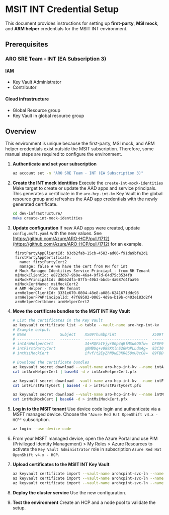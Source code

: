 # MSIT INT Credential Setup

This document provides instructions for setting up **first-party**, **MSI mock**, and **ARM helper** credentials for the MSIT INT environment.

## Prerequisites
### ARO SRE Team - INT (EA Subscription 3)
#### IAM
- Key Vault Administrator
- Contributor
#### Cloud infrastructure
- Global Resource group
- Key Vault in global resource group

## Overview

This environment is unique because the first-party, MSI mock, and ARM helper credentials exist outside the MSIT subscription. Therefore, some manual steps are required to configure the environment.

1. **Authenticate and set your subscription**

   ```bash
   az account set -n "ARO SRE Team - INT (EA Subscription 3)"
   ```

1. **Create the INT mock identities**
   Execute the `create-int-mock-identities` Make target to create or update the AAD apps and service principals. This generates a certificate in the `aro-hcp-int-kv` Key Vault in the global resource group and refreshes the AAD app credentials with the newly generated certificate.

   ```bash
   cd dev-infrastructure/
   make create-int-mock-identities
   ```

1. **Update configuration**
   If new AAD apps were created, update `config.msft.yaml` with the new values. See [https://github.com/Azure/ARO-HCP/pull/1712](https://github.com/Azure/ARO-HCP/pull/1712) for an example.
   ```
    firstPartyAppClientId: b3cb2fab-15cb-4583-ad06-f91da9bfe2d1
    firstPartyAppCertificate:
      name: firstPartyCert2
      manage: false # we have the cert from RH for int
    # Mock Managed Identities Service Princiapl - from RH Tenant
    miMockClientId: e8723db7-9b9e-46a4-9f7d-64d75c3534f0
    miMockPrincipalId: d6b62dfa-87f5-49b3-bbcb-4a687c4faa96
    miMockCertName: msiMockCert2
    # ARM Helper - from RH Tenant
    armHelperClientId: 3331e670-0804-48e8-a086-6241671ddc93
    armHelperFPAPrincipalId: 47f69502-0065-4d9a-b19b-d403e183d2f4
    armHelperCertName: armHelperCert2
   ```

1. **Move the certificate bundles to the MSIT INT Key Vault**

   ```bash
   # List the certificates in the Key Vault
   az keyvault certificate list -o table --vault-name aro-hcp-int-kv
   # Example output:
   # Name               Subject    X509Thumbprint                X509ThumbprintHex
   # -----------------  ---------  ----------------------------  ----------------------------------------
   # intArmHelperCert              34+RQPaIVjyr0Gp4qRfMSu6OUfw=  DF8F9140F688563CABD06A78A917CC4AEE8E51FC
   # intFirstPartyCert             g8MBUq+v089XXlnS2GMqPLLdmAg=  83C30152AFAFD3CF575E59D2D8632A3CB2DD9808
   # intMsiMockCert                ifvf/t2EyZhNDwE3KR85QmU8cC8=  89FBDFFEDD84C9984D0F0137291F3942653C702F

   # Download the certificate bundles
   az keyvault secret download --vault-name aro-hcp-int-kv --name intArmHelperCert --file intArmHelperCert
   cat intArmHelperCert | base64 -d > intArmHelperCert.pfx

   az keyvault secret download --vault-name aro-hcp-int-kv --name intFirstPartyCert --file intFirstPartyCert
   cat intFirstPartyCert | base64 -d > intFirstPartyCert.pfx

   az keyvault secret download --vault-name aro-hcp-int-kv --name intMsiMockCert --file intMsiMockCert
   cat intMsiMockCert | base64 -d > intMsiMockCert.pfx
   ```

1. **Log in to the MSIT tenant**
   Use device code login and authenticate via a MSFT managed device.  Choose the `"Azure Red Hat OpenShift v4.x - HCP"` subscription.

   ```bash
   az login --use-device-code
   ```
1. From your MSFT managed device, open the Azure Portal and use PIM (Privileged Identity Management) > My Roles > Azure Resources to activate the `Key Vault Administrator` role in subscription `Azure Red Hat OpenShift v4.x - HCP`.
1. **Upload certificates to the MSIT INT Key Vault**

   ```bash
   az keyvault certificate import --vault-name arohcpint-svc-ln --name intArmHelperCert --file intArmHelperCert.pfx
   az keyvault certificate import --vault-name arohcpint-svc-ln --name intFirstPartyCert --file intFirstPartyCert.pfx
   az keyvault certificate import --vault-name arohcpint-svc-ln --name intMsiMockCert --file intMsiMockCert.pfx
   ```

1. **Deploy the cluster service**
   Use the new configuration.

1. **Test the environment**
   Create an HCP and a node pool to validate the setup.
